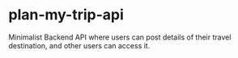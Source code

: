 # plan-my-trip-api
 Minimalist Backend API where users can post details of their travel destination, and other users can access it.
